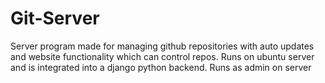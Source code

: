 # Git-Server
Server program made for managing github repositories with auto updates and website functionality which can control repos. Runs on ubuntu server and is integrated into a django python backend. Runs as admin on server

